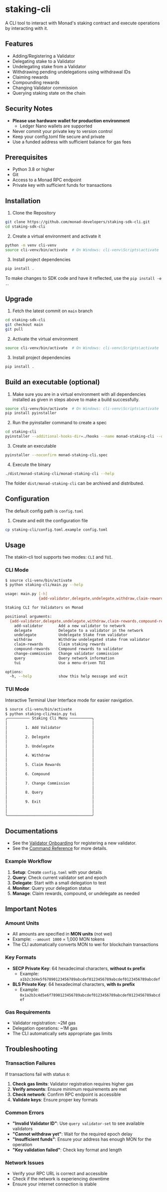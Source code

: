 # staking-cli

A CLI tool to interact with Monad's staking contract and execute operations by interacting with it.

## Features

- Adding/Registering a Validator
- Delegating stake to a Validator
- Undelegating stake from a Validator
- Withdrawing pending undelegations using withdrawal IDs
- Claiming rewards
- Compounding rewards
- Changing Validator commission
- Querying staking state on the chain

## Security Notes

- **Please use hardware wallet for production environment**
  - Ledger Nano wallets are supported
- Never commit your private key to version control
- Keep your config.toml file secure and private
- Use a funded address with sufficient balance for gas fees

## Prerequisites

- Python 3.8 or higher
- Git
- Access to a Monad RPC endpoint
- Private key with sufficient funds for transactions

## Installation

1. Clone the Repository

```sh
git clone https://github.com/monad-developers/staking-sdk-cli.git
cd staking-sdk-cli
```

2. Create a virtual environment and activate it

```sh
python -m venv cli-venv
source cli-venv/bin/activate  # On Windows: cli-venv\Scripts\activate
```

3. Install project dependencies

```sh
pip install .
```

To make changes to SDK code and have it reflected, use the `pip install -e .`.

## Upgrade

1. Fetch the latest commit on `main` branch

```sh
cd staking-sdk-cli
git checkout main
git pull
```

2. Activate the virtual environment

```sh
source cli-venv/bin/activate  # On Windows: cli-venv\Scripts\activate
```

3. Install project dependencies

```sh
pip install .
```

## Build an executable (optional)

1. Make sure you are in a virtual environment with all dependencies installed as given in steps above to make a build successfully.

```sh
source cli-venv/bin/activate  # On Windows: cli-venv\Scripts\activate
pip install pyinstaller
```

2. Run the pyinstaller command to create a spec

```sh
cd staking-cli
pyinstaller --additional-hooks-dir=./hooks --name monad-staking-cli --onedir --clean --noconfirm main.py
```

3. Create an executable

```sh
pyinstaller --noconfirm monad-staking-cli.spec
```

4. Execute the binary

```sh
./dist/monad-staking-cli/monad-staking-cli --help
```

The folder `dist/monad-staking-cli` can be archived and distributed.

## Configuration

The default config path is `config.toml`

1. Create and edit the configuration file

```sh
cp staking-cli/config.toml.example config.toml
```

## Usage

The stakin-cli tool supports two modes: `CLI` and `TUI`.

### CLI Mode

```sh
$ source cli-venv/bin/activate
$ python staking-cli/main.py --help

usage: main.py [-h]
               {add-validator,delegate,undelegate,withdraw,claim-rewards,compound-rewards,change-commission,query,tui} ...

Staking CLI for Validators on Monad

positional arguments:
  {add-validator,delegate,undelegate,withdraw,claim-rewards,compound-rewards,change-commission,query,tui}
    add-validator       Add a new validator to network
    delegate            Delegate to a validator in the network
    undelegate          Undelegate Stake from validator
    withdraw            Withdraw undelegated stake from validator
    claim-rewards       Claim staking rewards
    compound-rewards    Compound rewards to validator
    change-commission   Change validator commission
    query               Query network information
    tui                 Use a menu-driven TUI

options:
  -h, --help            show this help message and exit
```

### TUI Mode

Interactive Terminal User Interface mode for easier navigation.

```sh
$ source cli-venv/bin/activate
$ python staking-cli/main.py tui
╭────────── Staking Cli Menu ──────────╮
│                                      │
│        1. Add Validator              │
│                                      │
│        2. Delegate                   │
│                                      │
│        3. Undelegate                 │
│                                      │
│        4. Withdraw                   │
│                                      │
│        5. Claim Rewards              │
│                                      │
│        6. Compound                   │
│                                      │
│        7. Change Commission          │
│                                      │
│        8. Query                      │
│                                      │
│        9. Exit                       │
│                                      │
│                                      │
╰──────────────────────────────────────╯
```

## Documentations

- See the [Validator Onboarding](docs/validator-onboarding.md) for registering a new validator.
- See the [Command Reference](docs/command-reference.md) for more details.

### Example Workflow

1. **Setup**: Create `config.toml` with your details
2. **Query**: Check current validator set and epoch
3. **Delegate**: Start with a small delegation to test
4. **Monitor**: Query your delegation status
5. **Manage**: Claim rewards, compound, or undelegate as needed

## Important Notes

### Amount Units

- All amounts are specified in **MON units** (not wei)
- Example: `--amount 1000` = 1,000 MON tokens
- The CLI automatically converts MON to wei for blockchain transactions

### Key Formats

- **SECP Private Key**: 64 hexadecimal characters, **without `0x` prefix**
  - Example: `a1b2c3d4e5f67890123456789abcdef0123456789abcdef0123456789abcdef`
- **BLS Private Key**: 64 hexadecimal characters, **with `0x` prefix**
  - Example: `0x1a2b3c4d5e6f7890123456789abcdef0123456789abcdef0123456789abcdef`

### Gas Requirements

- Validator registration: ~2M gas
- Delegation operations: ~1M gas
- The CLI automatically sets appropriate gas limits

## Troubleshooting

### Transaction Failures

If transactions fail with status `0`:

1. **Check gas limits**: Validator registration requires higher gas
2. **Verify amounts**: Ensure minimum requirements are met
3. **Check network**: Confirm RPC endpoint is accessible
4. **Validate keys**: Ensure proper key formats

### Common Errors

- **"Invalid Validator ID"**: Use `query validator-set` to see available validators
- **"Cannot withdraw yet"**: Wait for the required epoch delay
- **"Insufficient funds"**: Ensure your address has enough MON for the operation
- **"Key validation failed"**: Check key format and length

### Network Issues

- Verify your RPC URL is correct and accessible
- Check if the network is experiencing downtime
- Ensure your internet connection is stable
